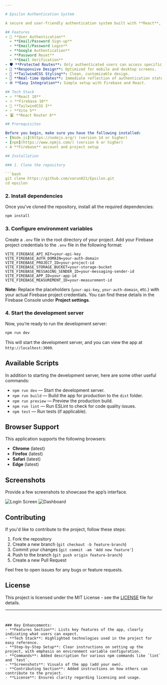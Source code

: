 ```yaml
---

# Epsilon Authentication System

A secure and user-friendly authentication system built with **React**, **Firebase**, and **TailwindCSS**. This project enables you to easily integrate user authentication into your applications, with features like email/password login, Google sign-in, password reset, email verification, and protected routes.

## Features
- 🔐 **User Authentication**
  - **Email/Password Sign-up**
  - **Email/Password Login**
  - **Google Authentication**
  - **Password Reset**
  - **Email Verification**
- 🛡️ **Protected Routes**: Only authenticated users can access specific pages.
- 📱 **Responsive Design**: Optimized for mobile and desktop screens.
- 🎨 **TailwindCSS Styling**: Clean, customizable design.
- 🔄 **Real-time Updates**: Immediate reflection of authentication status.
- 🌐 **Easy Integration**: Simple setup with Firebase and React.

## Tech Stack
- ⚛️ **React 18**
- 🔥 **Firebase 10**
- 🎨 **TailwindCSS 3**
- ⚡ **Vite 5**
- 🛣️ **React Router 6**

## Prerequisites

Before you begin, make sure you have the following installed:
- [Node.js](https://nodejs.org/) (version 14 or higher)
- [npm](https://www.npmjs.com/) (version 6 or higher)
- A **Firebase** account and project setup

## Installation

### 1. Clone the repository

```bash
git clone https://github.com/varun021/Epsilon.git
cd epsilon
```

### 2. Install dependencies

Once you've cloned the repository, install all the required dependencies:

```bash
npm install
```

### 3. Configure environment variables

Create a `.env` file in the root directory of your project. Add your Firebase project credentials to the `.env` file in the following format:

```env
VITE_FIREBASE_API_KEY=your-api-key
VITE_FIREBASE_AUTH_DOMAIN=your-auth-domain
VITE_FIREBASE_PROJECT_ID=your-project-id
VITE_FIREBASE_STORAGE_BUCKET=your-storage-bucket
VITE_FIREBASE_MESSAGING_SENDER_ID=your-messaging-sender-id
VITE_FIREBASE_APP_ID=your-app-id
VITE_FIREBASE_MEASUREMENT_ID=your-measurement-id
```

**Note:** Replace the placeholders (`your-api-key`, `your-auth-domain`, etc.) with your actual Firebase project credentials. You can find these details in the Firebase Console under **Project settings**.

### 4. Start the development server

Now, you’re ready to run the development server:

```bash
npm run dev
```

This will start the development server, and you can view the app at `http://localhost:3000`.

## Available Scripts

In addition to starting the development server, here are some other useful commands:

- `npm run dev` — Start the development server.
- `npm run build` — Build the app for production to the `dist` folder.
- `npm run preview` — Preview the production build.
- `npm run lint` — Run ESLint to check for code quality issues.
- `npm test` — Run tests (if applicable).

## Browser Support

This application supports the following browsers:
- **Chrome** (latest)
- **Firefox** (latest)
- **Safari** (latest)
- **Edge** (latest)

## Screenshots

Provide a few screenshots to showcase the app’s interface.

![Login Screen](screenshots/login.png)
![Dashboard](screenshots/dashboard.png)

## Contributing

If you'd like to contribute to the project, follow these steps:

1. Fork the repository
2. Create a new branch (`git checkout -b feature-branch`)
3. Commit your changes (`git commit -am 'Add new feature'`)
4. Push to the branch (`git push origin feature-branch`)
5. Create a new Pull Request

Feel free to open issues for any bugs or feature requests.

## License

This project is licensed under the MIT License - see the [LICENSE](LICENSE) file for details.

---
```


### Key Enhancements:
- **Features Section**: Lists key features of the app, clearly indicating what users can expect.
- **Tech Stack**: Highlighted technologies used in the project for easy reference.
- **Step-by-Step Setup**: Clear instructions on setting up the project, with emphasis on environment variable configuration.
- **Commands**: Added description for various npm commands like `lint` and `test`.
- **Screenshots**: Visuals of the app (add your own).
- **Contributing Section**: Added instructions on how others can contribute to the project.
- **License**: Ensures clarity regarding licensing and usage.

